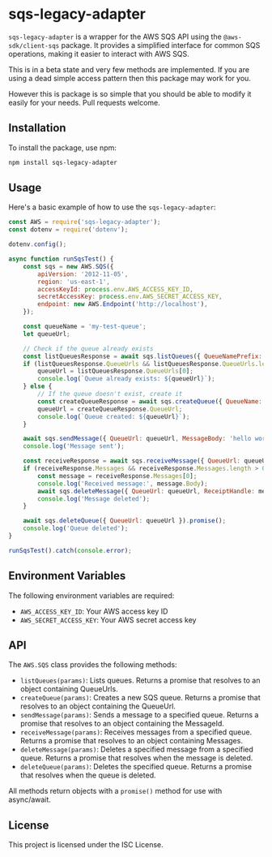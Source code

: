 # sqs-legacy-adapter

`sqs-legacy-adapter` is a wrapper for the AWS SQS API using the `@aws-sdk/client-sqs` package. It provides a simplified interface for common SQS operations, making it easier to interact with AWS SQS.

This is in a beta state and very few methods are implemented. If you are using a dead simple access pattern then this package may work for you.

However this is package is so simple that you should be able to modify it easily for your needs. Pull requests welcome.

## Installation

To install the package, use npm:

```sh
npm install sqs-legacy-adapter
```

## Usage

Here's a basic example of how to use the `sqs-legacy-adapter`:

```javascript
const AWS = require('sqs-legacy-adapter');
const dotenv = require('dotenv');

dotenv.config();

async function runSqsTest() {
    const sqs = new AWS.SQS({
        apiVersion: '2012-11-05',
        region: 'us-east-1',
        accessKeyId: process.env.AWS_ACCESS_KEY_ID,
        secretAccessKey: process.env.AWS_SECRET_ACCESS_KEY,
        endpoint: new AWS.Endpoint('http://localhost'),
    });

    const queueName = 'my-test-queue';
    let queueUrl;

    // Check if the queue already exists
    const listQueuesResponse = await sqs.listQueues({ QueueNamePrefix: queueName }).promise();
    if (listQueuesResponse.QueueUrls && listQueuesResponse.QueueUrls.length > 0) {
        queueUrl = listQueuesResponse.QueueUrls[0];
        console.log(`Queue already exists: ${queueUrl}`);
    } else {
        // If the queue doesn't exist, create it
        const createQueueResponse = await sqs.createQueue({ QueueName: queueName }).promise();
        queueUrl = createQueueResponse.QueueUrl;
        console.log(`Queue created: ${queueUrl}`);
    }

    await sqs.sendMessage({ QueueUrl: queueUrl, MessageBody: 'hello world' }).promise();
    console.log('Message sent');

    const receiveResponse = await sqs.receiveMessage({ QueueUrl: queueUrl, MaxNumberOfMessages: 1 }).promise();
    if (receiveResponse.Messages && receiveResponse.Messages.length > 0) {
        const message = receiveResponse.Messages[0];
        console.log('Received message:', message.Body);
        await sqs.deleteMessage({ QueueUrl: queueUrl, ReceiptHandle: message.ReceiptHandle }).promise();
        console.log('Message deleted');
    }

    await sqs.deleteQueue({ QueueUrl: queueUrl }).promise();
    console.log('Queue deleted');
}

runSqsTest().catch(console.error);
```

## Environment Variables

The following environment variables are required:

- `AWS_ACCESS_KEY_ID`: Your AWS access key ID
- `AWS_SECRET_ACCESS_KEY`: Your AWS secret access key

## API

The `AWS.SQS` class provides the following methods:

- `listQueues(params)`: Lists queues. Returns a promise that resolves to an object containing QueueUrls.
- `createQueue(params)`: Creates a new SQS queue. Returns a promise that resolves to an object containing the QueueUrl.
- `sendMessage(params)`: Sends a message to a specified queue. Returns a promise that resolves to an object containing the MessageId.
- `receiveMessage(params)`: Receives messages from a specified queue. Returns a promise that resolves to an object containing Messages.
- `deleteMessage(params)`: Deletes a specified message from a specified queue. Returns a promise that resolves when the message is deleted.
- `deleteQueue(params)`: Deletes the specified queue. Returns a promise that resolves when the queue is deleted.

All methods return objects with a `promise()` method for use with async/await.

## License

This project is licensed under the ISC License.
